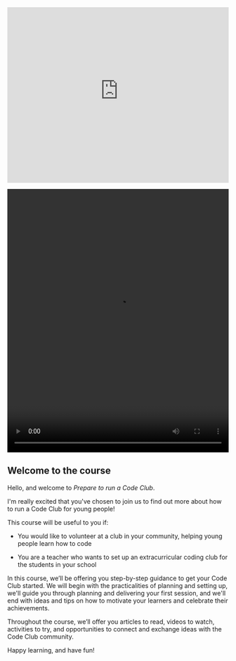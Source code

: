 <iframe width="100%" height="400" src="https://rpf-futurelearn.s3.eu-west-1.amazonaws.com/CC+vol+training+/step1_1+welcome+to+the+course.mp4" title="Code Club Introduction video" frameborder="0" allow="accelerometer; autoplay; clipboard-write; encrypted-media; gyroscope; picture-in-picture" allowfullscreen></iframe>

<video width="100%" height="600" id="Introduction video" controls preload="metadata"
  source src="https://rpf-futurelearn.s3.eu-west-1.amazonaws.com/CC+vol+training+/step1_1+welcome+to+the+course.mp4" type="video/mp4" >
  <track
    label="English"
    kind="subtitles"
    srclang="en"
    src="https://rpf-futurelearn.s3.eu-west-1.amazonaws.com/CC+vol+training+/CC_1.1.vtt"
    default />
  <track
    label="Francais"
    kind="subtitles"
    srclang="fr"
    src="https://rpf-futurelearn.s3.eu-west-1.amazonaws.com/CC+vol+training+/1.1_Week_1_French__France__reviewed.vtt" />
  <track
    label="Español"
    kind="subtitles"
    srclang="es"
    src="https://rpf-futurelearn.s3.eu-west-1.amazonaws.com/CC+vol+training+/1.1_Week_1_Spanish__Spain__reviewed.vtt" />
  <track
    label="Italiano"
    kind="subtitles"
    srclang="it"
    src="https://rpf-futurelearn.s3.eu-west-1.amazonaws.com/CC+vol+training+/1.1_Week_1_Italian_reviewed.vtt" />
  <track
    label="Portugues"
    kind="subtitles"
    srclang="pr"
    src="https://rpf-futurelearn.s3.eu-west-1.amazonaws.com/CC+vol+training+/1.1_Week_1_Portuguese__Brazil__reviewed.vtt" />
</video>


## Welcome to the course

Hello, and welcome to _Prepare to run a Code Club_.

I'm really excited that you've chosen to join us to find out more about how to run a Code Club for young people!

This course will be useful to you if:

* You would like to volunteer at a club in your community, helping young people learn how to code

* You are a teacher who wants to set up an extracurricular coding club for the students in your school

In this course, we’ll be offering you step-by-step guidance to get your Code Club started. We will begin with the practicalities of planning and setting up, we'll guide you through planning and delivering your first session, and we'll end with ideas and tips on how to motivate your learners and celebrate their achievements.

Throughout the course, we’ll offer you articles to read, videos to watch, activities to try, and opportunities to connect and exchange ideas with the Code Club community.

Happy learning, and have fun!
